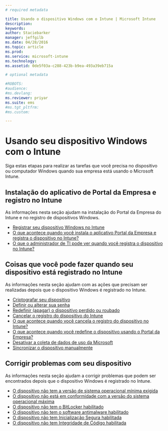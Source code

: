 ```yaml
---
# required metadata

title: Usando o dispositivo Windows com o Intune | Microsoft Intune
description:
keywords:
author: Staciebarker
manager: jeffgilb
ms.date: 04/28/2016
ms.topic: article
ms.prod:
ms.service: microsoft-intune
ms.technology:
ms.assetid: 0de5f03a-c288-423b-b9ea-493a39eb715a

# optional metadata

#ROBOTS:
#audience:
#ms.devlang:
ms.reviewer: priyar
ms.suite: ems
#ms.tgt_pltfrm:
#ms.custom:

---
```


# Usando seu dispositivo Windows com o Intune

Siga estas etapas para realizar as tarefas que você precisa no dispositivo ou computador Windows quando sua empresa está usando o Microsoft Intune.

## Instalação do aplicativo de Portal da Empresa e registro no Intune

As informações nesta seção ajudam na instalação do Portal da Empresa do Intune e no registro de dispositivos Windows.

- [Registrar seu dispositivo Windows no Intune](enroll-your-device-in-intune-windows.md)</br>
- [O que acontece quando você instala o aplicativo Portal da Empresa e registra o dispositivo no Intune?](what-happens-if-you-install-the-company-portal-app-and-enroll-your-device-in-intune-windows.md)</br>
- [O que o administrador de TI pode ver quando você registra o dispositivo no Intune?](what-can-your-it-administrator-see-when-you-enroll-your-device-in-intune-windows.md)

## Coisas que você pode fazer quando seu dispositivo está registrado no Intune

As informações nesta seção ajudam com as ações que precisam ser realizadas depois que o dispositivo Windows é registrado no Intune.

- [Criptografar seu dispositivo](encrypt-your-device-windows.md)</br>
- [Definir ou alterar sua senha](set-or-change-your-password-windows.md)</br>
- [Redefinir (apagar) o dispositivo perdido ou roubado](reset-erase-your-lost-or-stolen-device-windows.md)</br>
- [Cancelar o registro do dispositivo do Intune](unenroll-your-device-from-intune-windows.md)</br>
- [O que acontece quando você cancela o registro do dispositivo no Intune?](what-happens-if-you-unenroll-your-device-from-intune-windows.md)</br>
- [O que acontece quando você redefine o dispositivo usando o Portal da Empresa?](what-happens-if-you-reset-your-device-using-the-company-portal-windows.md)</br>
- [Desativar a coleta de dados de uso da Microsoft](turn-off-microsoft-usage-data-collection-windows.md)</br>
- [Sincronizar o dispositivo manualmente](sync-your-device-manually-windows.md)

## Corrigir problemas com seu dispositivo

As informações nesta seção ajudam a corrigir problemas que podem ser encontrados depois que o dispositivo Windows é registrado no Intune.

- [O dispositivo não tem a versão de sistema operacional mínima exigida](device-doesnt-have-the-required-minimum-operating-system-version-windows.md)</br>
- [O dispositivo não está em conformidade com a versão do sistema operacional máxima](device-doesnt-comply-with-maximum-operating-system-version-windows.md)</br>
- [O dispositivo não tem o BitLocker habilitado](device-doesnt-have-bitlocker-enabled-windows.md)</br>
- [O dispositivo não tem o software antimalware habilitado](device-doesnt-have-antimalware-software-enabled-windows.md)</br>
- [O dispositivo não tem Inicialização Segura habilitada](device-doesnt-have-secure-boot-enabled-windows.md)</br>
- [O dispositivo não tem Integridade de Código habilitada](device-doesnt-have-code-integrity-enabled-windows.md)




<!--HONumber=Jun16_HO1-->


